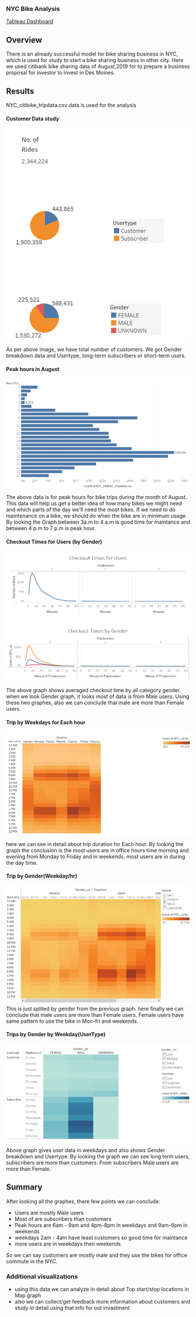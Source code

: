 ### NYC Bike Analysis

[Tableau Dashboard](https://public.tableau.com/app/profile/nidhi2196/viz/NYCBikeStory/Story1)

## Overview
There is an already successful model for bike sharing business in NYC, which is used for study to start a bike sharing business in other city. Here we used citibank bike sharing data of August,2019 for to prepare a business proposal for investor to invest in Des Moines.

## Results
NYC_citibike_tripdata.csv data is used for the analysis

#### Customer Data study
![image1](https://github.com/nidhipandya/bikesharing/blob/main/img/image1.PNG)

As per above image, we have total number of customers. We got Gender breakdown data and Usertype, long-term subscribers or short-term users.

#### Peak hours in August
![image2](https://github.com/nidhipandya/bikesharing/blob/main/img/image2.PNG)

The above data is for peak hours for bike trips during the month of August. This data will help us get a better idea of how many bikes we might need and which parts of the day we'll need the most bikes. If we need to do maintenance on a bike, we should do when the bike are in minimum usage. By looking the Graph between 3a.m to 4 a.m is good time for maintance and between 4 p.m to 7 p.m is peak hour.

#### Checkout Times for Users (by Gender)
![image3](https://github.com/nidhipandya/bikesharing/blob/main/img/image3.PNG)

The above graph shows averaged checkout time by all category gender. when we look Gender graph, it looks most of data is from Male users. Using these two graphes, also we can conclude that male are more than Female users.

#### Trip by Weekdays for Each hour
![image4](https://github.com/nidhipandya/bikesharing/blob/main/img/image4.PNG)

here we can see in detail about trip duration for Each hour. By looking the graph the conclusion is the most users are in office hours time morning and evening from Monday to Friday and in weekends, most users are in during the day time. 

#### Trip by Gender(Weekday/hr)
![image5](https://github.com/nidhipandya/bikesharing/blob/main/img/image5.PNG)
This is just splited by gender from the previous graph. here finally we can conclude that male users are more than Female users. Female users have same pattern to use the bike in Mon-fri and weekends.

#### Trips by Gender by Weekday(UserType)
![image6](https://github.com/nidhipandya/bikesharing/blob/main/img/image6.PNG)

Above graph gives user data in weekdays and also shows Gender breakdown and Usertype. By looking the graph we can see long term users, subscribers are more than customers. From subscribers Male users are more than Female.

## Summary
After looking all the graphes, there few points we can conclude:

- Users are mostly Male users
- Most of are subscribers than customers
- Peak hours are 6am - 9am and 4pm-8pm in weekdays and 9am-6pm in weekends
- weekdays 2am - 4am have least customers so good time for maintance
- more users are in weekdays then weekends
 
So we can say customers are mostly male and they use the bikes for office commute in the NYC.

### Additional visualizations

- using this data we can analyze in detail about Top start/stop locations in Map graph
- also we can collect/get feedback more information about customers and study in detail using that info for out invastment
